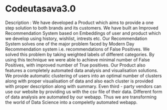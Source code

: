 # Codeutasava3.0

Description : We have developed a Product which aims to provide a one step solution to both brands and its customers. We have built an Improved Recommendation System based on Embeddings of user and product which we develop using history, wishlist, intrests etc. Our Recommendation System solves one of the major problem faced by Modern Day Recommendation system i.e. recommendations of False Positives. We solved this problem by taking weighted labels of different categories. By using this technique we were able to achieve minimal number of False Positives, with improved number of True positives.
Our Product also features a completely automated data analysis and visualisation solutions. We provide automatic clustering of users into an optimal number of clusters along with proper visualisation of data and also each cluster is provided with proper description along with summary. Even third - party vendors can use our website by providing us with the csv file of their data.
Different form of data analysis are automated by our webapp. Thus we are transforming the world of Data Science into a compeletly automated webapp.
